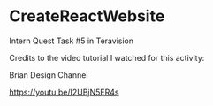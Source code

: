 # CreateReactWebsite
Intern Quest Task #5 in Teravision


Credits to the video tutorial I watched for this activity:

Brian Design Channel

https://youtu.be/I2UBjN5ER4s
